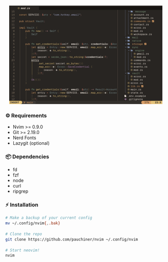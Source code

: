 <p align="center">
    <img width="480" src="./.github/showcase.png">
</p>

### ⚙️ Requirements
- Nvim >= 0.9.0
- Git >= 2.19.0
- Nerd Fonts
- Lazygit (optional)

### 📦 Dependencies
- fd
- fzf
- node
- curl
- ripgrep

### ⚡ Installation

```bash
# Make a backup of your current config
mv ~/.config/nvim{,.bak}

# Clone the repo
git clone https://github.com/pauchiner/nvim ~/.config/nvim

# Start neovim!
nvim
```
